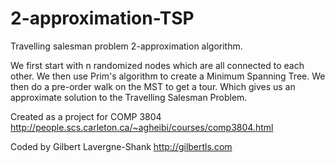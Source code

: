 2-approximation-TSP
===================

Travelling salesman problem 2-approximation algorithm.

We first start with n randomized nodes which are all connected to each other.
We then use Prim's algorithm to create a Minimum Spanning Tree.
We then do a pre-order walk on the MST to get a tour.
Which gives us an approximate solution to the Travelling Salesman Problem.

Created as a project for COMP 3804
http://people.scs.carleton.ca/~agheibi/courses/comp3804.html

Coded by Gilbert Lavergne-Shank
http://gilbertls.com
